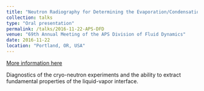 ```yaml
---
title: "Neutron Radiography for Determining the Evaporation/Condensation Coefficients of Cryogenic Propellants"
collection: talks
type: "Oral presentation"
permalink: /talks/2016-11-22-APS-DFD
venue: "69th Annual Meeting of the APS Division of Fluid Dynamics"
date: 2016-11-22
location: "Portland, OR, USA"
---
```


[More information here](http://meetings.aps.org/Meeting/DFD16/Event/283093)

Diagnostics of the cryo-neutron experiments and the ability to extract fundamental properties of the liquid-vapor interface.
